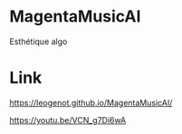 # MagentaMusicAI
Esthétique algo

# Link
https://leogenot.github.io/MagentaMusicAI/

https://youtu.be/VCN_g7Di6wA
